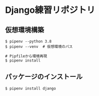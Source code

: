# Django練習リポジトリ
## 仮想環境構築
```
$ pipenv --python 3.8
$ pipenv --venv  # 仮想環境のパス

# Pipfileから環境再現
$ pipenv install
```

## パッケージのインストール
```
$ pipenv install django
```
